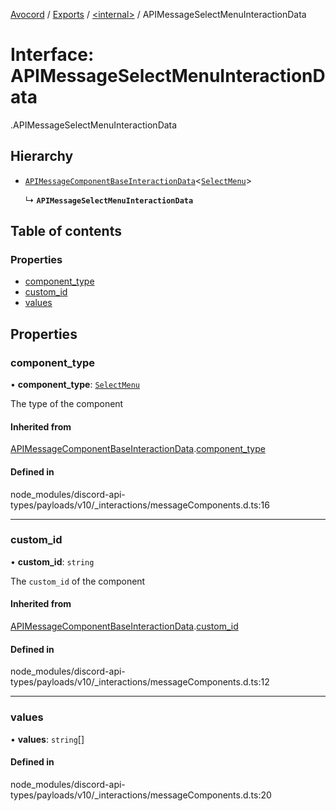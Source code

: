 [Avocord](../README.md) / [Exports](../modules.md) / [<internal\>](../modules/internal_.md) / APIMessageSelectMenuInteractionData

# Interface: APIMessageSelectMenuInteractionData

[<internal>](../modules/internal_.md).APIMessageSelectMenuInteractionData

## Hierarchy

- [`APIMessageComponentBaseInteractionData`](internal_.APIMessageComponentBaseInteractionData.md)<[`SelectMenu`](../modules/internal_.md#selectmenu)\>

  ↳ **`APIMessageSelectMenuInteractionData`**

## Table of contents

### Properties

- [component\_type](internal_.APIMessageSelectMenuInteractionData.md#component_type)
- [custom\_id](internal_.APIMessageSelectMenuInteractionData.md#custom_id)
- [values](internal_.APIMessageSelectMenuInteractionData.md#values)

## Properties

### component\_type

• **component\_type**: [`SelectMenu`](../modules/internal_.md#selectmenu)

The type of the component

#### Inherited from

[APIMessageComponentBaseInteractionData](internal_.APIMessageComponentBaseInteractionData.md).[component_type](internal_.APIMessageComponentBaseInteractionData.md#component_type)

#### Defined in

node_modules/discord-api-types/payloads/v10/_interactions/messageComponents.d.ts:16

___

### custom\_id

• **custom\_id**: `string`

The `custom_id` of the component

#### Inherited from

[APIMessageComponentBaseInteractionData](internal_.APIMessageComponentBaseInteractionData.md).[custom_id](internal_.APIMessageComponentBaseInteractionData.md#custom_id)

#### Defined in

node_modules/discord-api-types/payloads/v10/_interactions/messageComponents.d.ts:12

___

### values

• **values**: `string`[]

#### Defined in

node_modules/discord-api-types/payloads/v10/_interactions/messageComponents.d.ts:20
